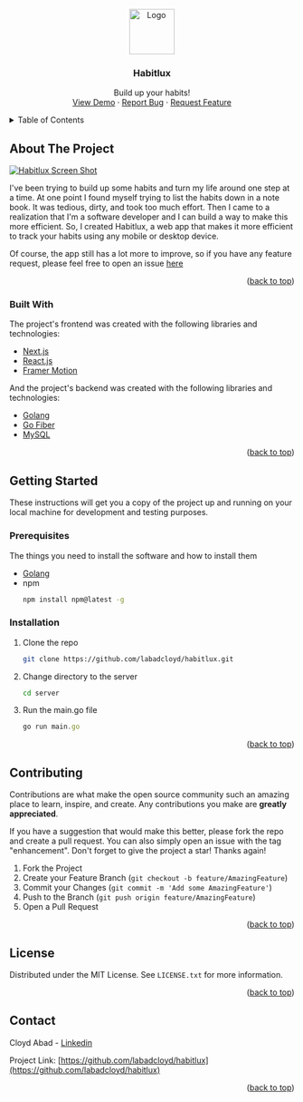 <!-- PROJECT LOGO -->
<br />
<div align="center">
  <a href="https://github.com/labadcloyd/habitlux">
    <img src="https://raw.githubusercontent.com/labadcloyd/habitlux/master/.public/favicon.ico" alt="Logo" width="80" height="80">
  </a>

  <h3 align="center">Habitlux</h3>

  <p align="center">
    Build up your habits!
    <br />
    <a href="https://habitlux.herokuapp.com/">View Demo</a>
    ·
    <a href="https://github.com/labadcloyd/habitlux/issues">Report Bug</a>
    ·
    <a href="https://github.com/labadcloyd/habitlux/issues">Request Feature</a>
  </p>
</div>



<!-- TABLE OF CONTENTS -->
<details>
  <summary>Table of Contents</summary>
  <ol>
    <li>
      <a href="#about-the-project">About The Project</a>
      <ul>
        <li><a href="#built-with">Built With</a></li>
      </ul>
    </li>
    <li>
      <a href="#getting-started">Getting Started</a>
      <ul>
        <li><a href="#prerequisites">Prerequisites</a></li>
        <li><a href="#installation">Installation</a></li>
      </ul>
    </li>
    <li><a href="#contributing">Contributing</a></li>
    <li><a href="#license">License</a></li>
    <li><a href="#contact">Contact</a></li>
    <li><a href="#acknowledgments">Acknowledgments</a></li>
  </ol>
</details>



<!-- ABOUT THE PROJECT -->
## About The Project

[![Habitlux Screen Shot][product-screenshot]](https://habitlux.herokuapp.com/)

I've been trying to build up some habits and turn my life around one step at a time. At one point I found myself trying to list the habits down in a note book. It was tedious, dirty, and took too much effort. Then I came to a realization that I'm a software developer and I can build a way to make this more efficient. So, I created Habitlux, a web app that makes it more efficient to track your habits using any mobile or desktop device.

Of course, the app still has a lot more to improve, so if you have any feature request, please feel free to open an issue [here](https://github.com/labadcloyd/habitlux/issues)

<p align="right">(<a href="#top">back to top</a>)</p>



### Built With

The project's frontend was created with the following libraries and technologies:

* [Next.js](https://nextjs.org/)
* [React.js](https://reactjs.org/)
* [Framer Motion](https://www.framer.com/motion/)

And the project's backend was created with the following libraries and technologies: 
* [Golang](https://go.dev/)
* [Go Fiber](https://gofiber.io/)
* [MySQL](https://www.mysql.com/)

<p align="right">(<a href="#top">back to top</a>)</p>



<!-- GETTING STARTED -->
## Getting Started

These instructions will get you a copy of the project up and running on your local machine for development and testing purposes.

### Prerequisites

The things you need to install the software and how to install them
* [Golang](https://go.dev/dl/)
* npm
  ```sh
  npm install npm@latest -g
  ```

### Installation

1. Clone the repo
   ```sh
   git clone https://github.com/labadcloyd/habitlux.git
   ```
2. Change directory to the server
   ```sh
   cd server
   ```
3. Run the main.go file
   ```js
   go run main.go
   ```

<p align="right">(<a href="#top">back to top</a>)</p>



<!-- CONTRIBUTING -->
## Contributing

Contributions are what make the open source community such an amazing place to learn, inspire, and create. Any contributions you make are **greatly appreciated**.

If you have a suggestion that would make this better, please fork the repo and create a pull request. You can also simply open an issue with the tag "enhancement".
Don't forget to give the project a star! Thanks again!

1. Fork the Project
2. Create your Feature Branch (`git checkout -b feature/AmazingFeature`)
3. Commit your Changes (`git commit -m 'Add some AmazingFeature'`)
4. Push to the Branch (`git push origin feature/AmazingFeature`)
5. Open a Pull Request

<p align="right">(<a href="#top">back to top</a>)</p>



<!-- LICENSE -->
## License

Distributed under the MIT License. See `LICENSE.txt` for more information.

<p align="right">(<a href="#top">back to top</a>)</p>



<!-- CONTACT -->
## Contact

Cloyd Abad - [Linkedin](https://www.linkedin.com/in/labadcloyd/)

Project Link: [https://github.com/labadcloyd/habitlux](https://github.com/labadcloyd/habitlux)

<p align="right">(<a href="#top">back to top</a>)</p>


[product-screenshot]: https://raw.githubusercontent.com/labadcloyd/habitlux/master/.public/screenshot.jpg